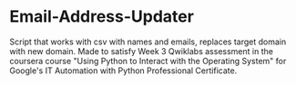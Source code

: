 # Email-Address-Updater
Script that works with csv with names and emails, replaces target domain with new domain.
Made to satisfy Week 3 Qwiklabs assessment in the coursera course "Using Python to Interact with the Operating System" for Google's IT Automation with Python Professional Certificate.
